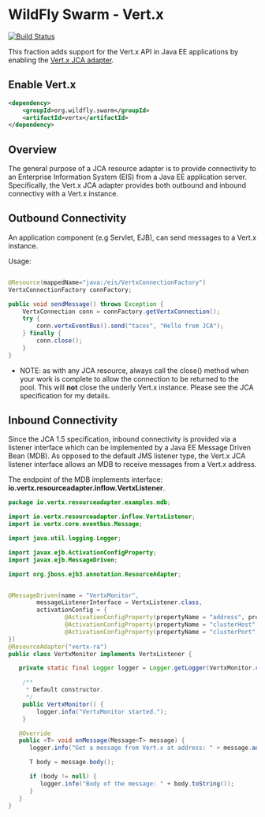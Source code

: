 # WildFly Swarm - Vert.x

[![Build Status](https://projectodd.ci.cloudbees.com/buildStatus/icon?job=wildfly-swarm-vertx)](https://projectodd.ci.cloudbees.com/job/wildfly-swarm-vertx)

This fraction adds support for the Vert.x API in Java EE applications by enabling the [Vert.x JCA adapter](https://github.com/vert-x3/vertx-jca).

## Enable Vert.x

````xml 
<dependency>
    <groupId>org.wildfly.swarm</groupId>
    <artifactId>vertx</artifactId>
</dependency>
````

Overview
--------

The general purpose of a JCA resource adapter is to provide connectivity to an Enterprise Information System (EIS) from a Java EE application server. Specifically, the Vert.x JCA adapter provides both outbound and inbound connectivy with a Vert.x instance.

Outbound Connectivity
---------------------

An application component (e.g Servlet, EJB), can send messages to a Vert.x instance.

Usage:

````java

@Resource(mappedName="java:/eis/VertxConnectionFactory")
VertxConnectionFactory connFactory;

public void sendMessage() throws Exception { 
    VertxConnection conn = connFactory.getVertxConnection();
    try {
        conn.vertxEventBus().send("tacos", "Hello from JCA");
    } finally {
        conn.close();
    }
}
````

   * NOTE: as with any JCA resource, always call the close() method when your work is complete to allow the connection to be returned to the pool. This will **not** close the underly Vert.x instance. Please see the JCA specification for my details.

Inbound Connectivity
--------------------

Since the JCA 1.5 specification, inbound connectivity is provided via a listener interface which can be implemented by a Java EE Message Driven Bean (MDB). As opposed to the default JMS listener type, the Vert.x JCA listener interface allows an MDB to receive messages from a Vert.x address.

The endpoint of the MDB implements interface: <b>io.vertx.resourceadapter.inflow.VertxListener</b>.

````java
package io.vertx.resourceadapter.examples.mdb;

import io.vertx.resourceadapter.inflow.VertxListener;
import io.vertx.core.eventbus.Message;

import java.util.logging.Logger;

import javax.ejb.ActivationConfigProperty;
import javax.ejb.MessageDriven;

import org.jboss.ejb3.annotation.ResourceAdapter;


@MessageDriven(name = "VertxMonitor",
        messageListenerInterface = VertxListener.class,
        activationConfig = {
                @ActivationConfigProperty(propertyName = "address", propertyValue = "tacos"),
                @ActivationConfigProperty(propertyName = "clusterHost", propertyValue = "localhost"),
                @ActivationConfigProperty(propertyName = "clusterPort", propertyValue = "0"),
})
@ResourceAdapter("vertx-ra")
public class VertxMonitor implements VertxListener {

   private static final Logger logger = Logger.getLogger(VertxMonitor.class.getName());

    /**
     * Default constructor.
     */
    public VertxMonitor() {
        logger.info("VertxMonitor started.");
    }

   @Override
   public <T> void onMessage(Message<T> message) {
      logger.info("Get a message from Vert.x at address: " + message.address());

      T body = message.body();

      if (body != null) {
         logger.info("Body of the message: " + body.toString());
      }
   }
}

````
